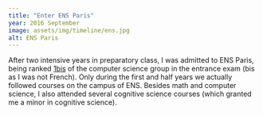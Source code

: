 ```yaml
---
title: "Enter ENS Paris"
year: 2016 September
image: assets/img/timeline/ens.jpg
alt: ENS Paris 
---
```

After two intensive years in preparatory class, I was admitted to ENS Paris,
being ranked [1bis](https://www.ens.psl.eu/IMG/file/concours/2016/16_admis_liste%20principale_INFO_U_sign%C3%A9YL.pdf) of the computer science group in the entrance exam (bis as I was not French).
Only during the first and half years we actually followed courses on the campus of ENS.
Besides math and computer science, I also attended several cognitive science courses (which granted me a minor in cognitive science).
